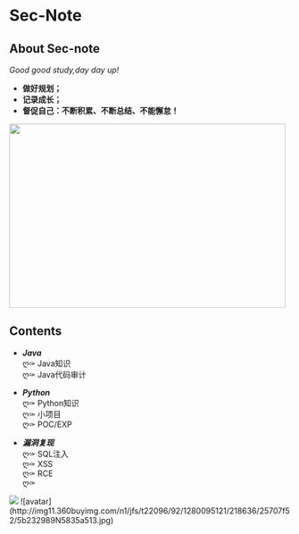 # Sec-Note

## **About Sec-note**
*Good good study,day day up!<br>*
- **做好规划；**</br>
- **记录成长；**</br>
- **督促自己：不断积累、不断总结、不能懈怠！**</br>
<img src="https://github.com/nathanzeng001/Sec-Note/blob/main/image/111.jpg"  height="330" width="495">

## **Contents**
- ***Java***<br>
ღ✑ Java知识<br/>
ღ✑ Java代码审计<br/>

- ***Python***<br/>
ღ✑ Python知识<br/>
ღ✑ 小项目<br/>
ღ✑ POC/EXP<br/>

- ***漏洞复现***<br/>
ღ✑ SQL注入<br/>
ღ✑ XSS<br/>
ღ✑ RCE<br/>
ღ✑ <br/>

<img src="http://img11.360buyimg.com/n1/jfs/t22096/92/1280095121/218636/25707f52/5b232989N5835a513.jpg" >
![avatar](http://img11.360buyimg.com/n1/jfs/t22096/92/1280095121/218636/25707f52/5b232989N5835a513.jpg)<br>
